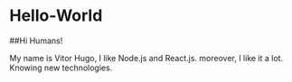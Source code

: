 # Hello-World

##Hi Humans! 

My name is Vitor Hugo, I like Node.js and React.js. moreover, I like it a lot. Knowing new technologies. 

##
